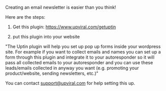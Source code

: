 Creating an email newsletter is easier than you think!

Here are the steps:

1. Get this plugin: https://www.upviral.com/getuptin

2. put this plugin into your website

"The Uptin plugin will help you set up pop up forms inside your wordpress site. For example if you want to collect emails and names you can set up a form through this plugin and integrate it to your autoresponder so it will pass all collected emails to your autoresponder and you can use these leads/emails collected in anyway you want (e.g. promoting your product/website, sending newsletters, etc.)"

You can contact support@upviral.com for help setting this up.
